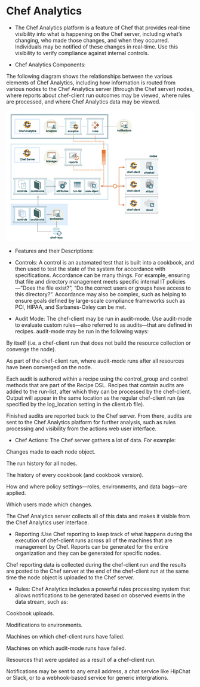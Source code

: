 # Chef Analytics

- The Chef Analytics platform is a feature of Chef that provides real-time visibility into what is happening on the Chef server, including what’s changing, who made those changes, and when they occurred. Individuals may be notified of these changes in real-time. Use this visibility to verify compliance against internal controls.

- Chef Analytics Components:

The following diagram shows the relationships between the various elements of Chef Analytics, including how information is routed from various nodes to the Chef Analytics server (through the Chef server) nodes, where reports about chef-client run outcomes may be viewed, where rules are processed, and where Chef Analytics data may be viewed.

![alt text](https://github.com/pkdevaraj/Presentations/blob/a20c76968d2be8e27609c46c27c09d27f57a13d5/Chef%20Images/Chef_analytics.PNG "Chef_analytics")

- Features and their Descriptions:

- Controls:	A control is an automated test that is built into a cookbook, and then used to test the state of the system for accordance with specifications. Accordance can be many things. For example, ensuring that file and directory management meets specific internal IT policies—”Does the file exist?”, “Do the correct users or groups have access to this directory?”. Accordance may also be complex, such as helping to ensure goals defined by large-scale compliance frameworks such as PCI, HIPAA, and Sarbanes-Oxley can be met.

- Audit Mode:	The chef-client may be run in audit-mode. Use audit-mode to evaluate custom rules—also referred to as audits—that are defined in recipes. audit-mode may be run in the following ways:

By itself (i.e. a chef-client run that does not build the resource collection or converge the node).

As part of the chef-client run, where audit-mode runs after all resources have been converged on the node.

Each audit is authored within a recipe using the control_group and control methods that are part of the Recipe DSL. Recipes that contain audits are added to the run-list, after which they can be processed by the chef-client. Output will appear in the same location as the regular chef-client run (as specified by the log_location setting in the client.rb file).

Finished audits are reported back to the Chef server. From there, audits are sent to the Chef Analytics platform for further analysis, such as rules processing and visibility from the actions web user interface.

- Chef Actions: The Chef server gathers a lot of data. For example:

Changes made to each node object.

The run history for all nodes.

The history of every cookbook (and cookbook version).

How and where policy settings—roles, environments, and data bags—are applied.

Which users made which changes.

The Chef Analytics server collects all of this data and makes it visible from the Chef Analytics user interface.

- Reporting	:Use Chef reporting to keep track of what happens during the execution of chef-client runs across all of the machines that are management by Chef. Reports can be generated for the entire organization and they can be generated for specific nodes.

Chef reporting data is collected during the chef-client run and the results are posted to the Chef server at the end of the chef-client run at the same time the node object is uploaded to the Chef server.

- Rules: Chef Analytics includes a powerful rules processing system that allows notifications to be generated based on observed events in the data stream, such as:

Cookbook uploads.

Modifications to environments.

Machines on which chef-client runs have failed.

Machines on which audit-mode runs have failed.

Resources that were updated as a result of a chef-client run.

Notifications may be sent to any email address, a chat service like HipChat or Slack, or to a webhook-based service for generic intergrations.
